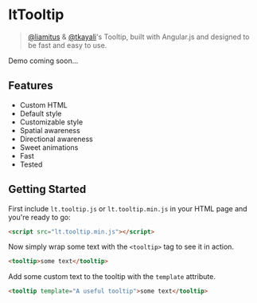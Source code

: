 # ltTooltip
> [@liamitus](https://github.com/liamitus) & [@tkayali](https://github.com/tkayali)'s Tooltip, built with Angular.js and designed to be fast and easy to use.

Demo coming soon...

## Features

- Custom HTML
- Default style
- Customizable style
- Spatial awareness
- Directional awareness
- Sweet animations
- Fast
- Tested

## Getting Started

First include `lt.tooltip.js` or `lt.tooltip.min.js` in your HTML page and you're ready to go:
```html
<script src="lt.tooltip.min.js"></script>
```

Now simply wrap some text with the `<tooltip>` tag to see it in action.
```html
<tooltip>some text</tooltip>
```

Add some custom text to the tooltip with the `template` attribute.
```html
<tooltip template="A useful tooltip">some text</tooltip>
```
